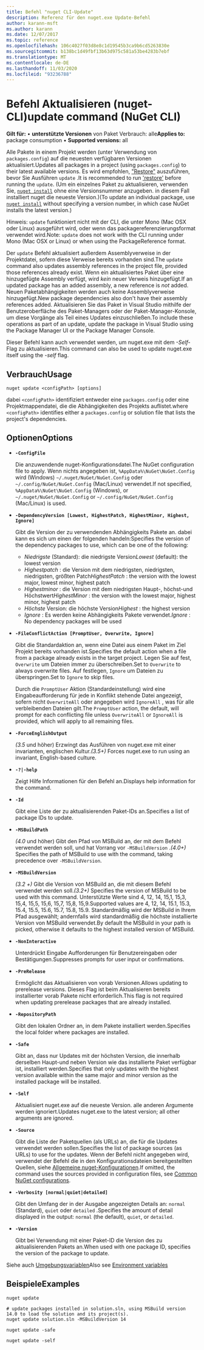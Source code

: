 ```yaml
---
title: Befehl "nuget CLI-Update"
description: Referenz für den nuget.exe Update-Befehl
author: karann-msft
ms.author: karann
ms.date: 12/07/2017
ms.topic: reference
ms.openlocfilehash: 106c4027f03d8e8c1d19545b3ca9b6cd5263830e
ms.sourcegitcommit: b138bc1d49fbf13b63d975c581a53be4283b7ebf
ms.translationtype: MT
ms.contentlocale: de-DE
ms.lasthandoff: 11/03/2020
ms.locfileid: "93236788"
---
```

# <a name="update-command-nuget-cli"></a><span data-ttu-id="044cb-103">Befehl Aktualisieren (nuget-CLI)</span><span class="sxs-lookup"><span data-stu-id="044cb-103">update command (NuGet CLI)</span></span>

<span data-ttu-id="044cb-104">**Gilt für:** &bullet; **unterstützte Versionen** von Paket Verbrauch: alle</span><span class="sxs-lookup"><span data-stu-id="044cb-104">**Applies to:** package consumption &bullet; **Supported versions:** all</span></span>

<span data-ttu-id="044cb-105">Alle Pakete in einem Projekt werden (unter Verwendung von `packages.config`) auf die neuesten verfügbaren Versionen aktualisiert.</span><span class="sxs-lookup"><span data-stu-id="044cb-105">Updates all packages in a project (using `packages.config`) to their latest available versions.</span></span> <span data-ttu-id="044cb-106">Es wird empfohlen, ["Restore"](cli-ref-restore.md) auszuführen, bevor Sie Ausführen `update` .</span><span class="sxs-lookup"><span data-stu-id="044cb-106">It is recommended to run ['restore'](cli-ref-restore.md) before running the `update`.</span></span> <span data-ttu-id="044cb-107">(Um ein einzelnes Paket zu aktualisieren, verwenden Sie, [`nuget install`](cli-ref-install.md) ohne eine Versionsnummer anzugeben. in diesem Fall installiert nuget die neueste Version.)</span><span class="sxs-lookup"><span data-stu-id="044cb-107">(To update an individual package, use [`nuget install`](cli-ref-install.md) without specifying a version number, in which case NuGet installs the latest version.)</span></span>

<span data-ttu-id="044cb-108">Hinweis: `update` funktioniert nicht mit der CLI, die unter Mono (Mac OSX oder Linux) ausgeführt wird, oder wenn das packagereferenzierungsformat verwendet wird.</span><span class="sxs-lookup"><span data-stu-id="044cb-108">Note: `update` does not work with the CLI running under Mono (Mac OSX or Linux) or when using the PackageReference format.</span></span>

<span data-ttu-id="044cb-109">Der `update` Befehl aktualisiert außerdem Assemblyverweise in der Projektdatei, sofern diese Verweise bereits vorhanden sind.</span><span class="sxs-lookup"><span data-stu-id="044cb-109">The `update` command also updates assembly references in the project file, provided those references already exist.</span></span> <span data-ttu-id="044cb-110">Wenn ein aktualisiertes Paket über eine hinzugefügte Assembly verfügt, wird *kein* neuer Verweis hinzugefügt.</span><span class="sxs-lookup"><span data-stu-id="044cb-110">If an updated package has an added assembly, a new reference is *not* added.</span></span> <span data-ttu-id="044cb-111">Neuen Paketabhängigkeiten werden auch keine Assemblyverweise hinzugefügt.</span><span class="sxs-lookup"><span data-stu-id="044cb-111">New package dependencies also don't have their assembly references added.</span></span> <span data-ttu-id="044cb-112">Aktualisieren Sie das Paket in Visual Studio mithilfe der Benutzeroberfläche des Paket-Managers oder der Paket-Manager-Konsole, um diese Vorgänge als Teil eines Updates einzuschließen.</span><span class="sxs-lookup"><span data-stu-id="044cb-112">To include these operations as part of an update, update the package in Visual Studio using the Package Manager UI or the Package Manager Console.</span></span>

<span data-ttu-id="044cb-113">Dieser Befehl kann auch verwendet werden, um nuget.exe mit dem *-Self-* Flag zu aktualisieren.</span><span class="sxs-lookup"><span data-stu-id="044cb-113">This command can also be used to update nuget.exe itself using the *-self* flag.</span></span>

## <a name="usage"></a><span data-ttu-id="044cb-114">Verbrauch</span><span class="sxs-lookup"><span data-stu-id="044cb-114">Usage</span></span>

```cli
nuget update <configPath> [options]
```

<span data-ttu-id="044cb-115">dabei `<configPath>` identifiziert entweder eine `packages.config` oder eine Projektmappendatei, die die Abhängigkeiten des Projekts auflistet.</span><span class="sxs-lookup"><span data-stu-id="044cb-115">where `<configPath>` identifies either a `packages.config` or solution file that lists the project's dependencies.</span></span>

## <a name="options"></a><span data-ttu-id="044cb-116">Optionen</span><span class="sxs-lookup"><span data-stu-id="044cb-116">Options</span></span>

- **`-ConfigFile`**

  <span data-ttu-id="044cb-117">Die anzuwendende nuget-Konfigurationsdatei.</span><span class="sxs-lookup"><span data-stu-id="044cb-117">The NuGet configuration file to apply.</span></span> <span data-ttu-id="044cb-118">Wenn nichts angegeben ist, `%AppData%\NuGet\NuGet.Config` wird (Windows) `~/.nuget/NuGet/NuGet.Config` oder `~/.config/NuGet/NuGet.Config` (Mac/Linux) verwendet.</span><span class="sxs-lookup"><span data-stu-id="044cb-118">If not specified, `%AppData%\NuGet\NuGet.Config` (Windows), or `~/.nuget/NuGet/NuGet.Config` or `~/.config/NuGet/NuGet.Config` (Mac/Linux) is used.</span></span>
  
- **`-DependencyVersion [Lowest, HighestPatch, HighestMinor, Highest, Ignore]`**

  <span data-ttu-id="044cb-119">Gibt die Version der zu verwendenden Abhängigkeits Pakete an. dabei kann es sich um einen der folgenden handeln:</span><span class="sxs-lookup"><span data-stu-id="044cb-119">Specifies the version of the dependency packages to use, which can be one of the following:</span></span><br/><ul><li><span data-ttu-id="044cb-120">*Niedrigste* (Standard): die niedrigste Version</span><span class="sxs-lookup"><span data-stu-id="044cb-120">*Lowest* (default): the lowest version</span></span></li><li><span data-ttu-id="044cb-121">*Highestpatch* : die Version mit dem niedrigsten, niedrigsten, niedrigsten, größten Patch</span><span class="sxs-lookup"><span data-stu-id="044cb-121">*HighestPatch* : the version with the lowest major, lowest minor, highest patch</span></span></li><li><span data-ttu-id="044cb-122">*Highestminor* : die Version mit dem niedrigsten Haupt-, höchst-und Höchstwert</span><span class="sxs-lookup"><span data-stu-id="044cb-122">*HighestMinor* : the version with the lowest major, highest minor, highest patch</span></span></li><li><span data-ttu-id="044cb-123">*Höchste* Version: die höchste Version</span><span class="sxs-lookup"><span data-stu-id="044cb-123">*Highest* : the highest version</span></span></li><li><span data-ttu-id="044cb-124">*Ignore* : Es werden keine Abhängigkeits Pakete verwendet.</span><span class="sxs-lookup"><span data-stu-id="044cb-124">*Ignore* : No dependency packages will be used</span></span></li></ul>

- **`-FileConflictAction [PromptUser, Overwrite, Ignore]`**

  <span data-ttu-id="044cb-125">Gibt die Standardaktion an, wenn eine Datei aus einem Paket im Ziel Projekt bereits vorhanden ist.</span><span class="sxs-lookup"><span data-stu-id="044cb-125">Specifies the default action when a file from a package already exists in the target project.</span></span> <span data-ttu-id="044cb-126">Legen Sie auf fest, `Overwrite` um Dateien immer zu überschreiben.</span><span class="sxs-lookup"><span data-stu-id="044cb-126">Set to `Overwrite` to always overwrite files.</span></span> <span data-ttu-id="044cb-127">Auf festlegen, `Ignore` um Dateien zu überspringen.</span><span class="sxs-lookup"><span data-stu-id="044cb-127">Set to `Ignore` to skip files.</span></span>

  <span data-ttu-id="044cb-128">Durch die `PromptUser` Aktion (Standardeinstellung) wird eine Eingabeaufforderung für jede in Konflikt stehende Datei angezeigt, sofern nicht `OverwriteAll` oder angegeben wird `IgnoreAll` , was für alle verbleibenden Dateien gilt.</span><span class="sxs-lookup"><span data-stu-id="044cb-128">The `PromptUser` action, the default, will prompt for each conflicting file unless `OverwriteAll` or `IgnoreAll` is provided, which will apply to all remaining files.</span></span>

- **`-ForceEnglishOutput`**

  <span data-ttu-id="044cb-129">*(3.5* und höher) Erzwingt das Ausführen von nuget.exe mit einer invarianten, englischen Kultur.</span><span class="sxs-lookup"><span data-stu-id="044cb-129">*(3.5+)* Forces nuget.exe to run using an invariant, English-based culture.</span></span>

- **`-?|-help`**

  <span data-ttu-id="044cb-130">Zeigt Hilfe Informationen für den Befehl an.</span><span class="sxs-lookup"><span data-stu-id="044cb-130">Displays help information for the command.</span></span>

- **`-Id`**

  <span data-ttu-id="044cb-131">Gibt eine Liste der zu aktualisierenden Paket-IDs an.</span><span class="sxs-lookup"><span data-stu-id="044cb-131">Specifies a list of package IDs to update.</span></span>

- **`-MSBuildPath`**

  <span data-ttu-id="044cb-132">*(4.0* und höher) Gibt den Pfad von MSBuild an, der mit dem Befehl verwendet werden soll, und hat Vorrang vor `-MSBuildVersion` .</span><span class="sxs-lookup"><span data-stu-id="044cb-132">*(4.0+)* Specifies the path of MSBuild to use with the command, taking precedence over `-MSBuildVersion`.</span></span>

- **`-MSBuildVersion`**

  <span data-ttu-id="044cb-133">*(3.2 +)* Gibt die Version von MSBuild an, die mit diesem Befehl verwendet werden soll.</span><span class="sxs-lookup"><span data-stu-id="044cb-133">*(3.2+)* Specifies the version of MSBuild to be used with this command.</span></span> <span data-ttu-id="044cb-134">Unterstützte Werte sind 4, 12, 14, 15,1, 15,3, 15,4, 15,5, 15,6, 15,7, 15,8, 15,9.</span><span class="sxs-lookup"><span data-stu-id="044cb-134">Supported values are 4, 12, 14, 15.1, 15.3, 15.4, 15.5, 15.6, 15.7, 15.8, 15.9.</span></span> <span data-ttu-id="044cb-135">Standardmäßig wird der MSBuild in Ihrem Pfad ausgewählt; andernfalls wird standardmäßig die höchste installierte Version von MSBuild verwendet.</span><span class="sxs-lookup"><span data-stu-id="044cb-135">By default the MSBuild in your path is picked, otherwise it defaults to the highest installed version of MSBuild.</span></span>

- **`-NonInteractive`**

  <span data-ttu-id="044cb-136">Unterdrückt Eingabe Aufforderungen für Benutzereingaben oder Bestätigungen.</span><span class="sxs-lookup"><span data-stu-id="044cb-136">Suppresses prompts for user input or confirmations.</span></span>

- **`-PreRelease`**

  <span data-ttu-id="044cb-137">Ermöglicht das Aktualisieren von vorab Versionen.</span><span class="sxs-lookup"><span data-stu-id="044cb-137">Allows updating to prerelease versions.</span></span> <span data-ttu-id="044cb-138">Dieses Flag ist beim Aktualisieren bereits installierter vorab Pakete nicht erforderlich.</span><span class="sxs-lookup"><span data-stu-id="044cb-138">This flag is not required when updating prerelease packages that are already installed.</span></span>

- **`-RepositoryPath`**

  <span data-ttu-id="044cb-139">Gibt den lokalen Ordner an, in dem Pakete installiert werden.</span><span class="sxs-lookup"><span data-stu-id="044cb-139">Specifies the local folder where packages are installed.</span></span>

- **`-Safe`**

  <span data-ttu-id="044cb-140">Gibt an, dass nur Updates mit der höchsten Version, die innerhalb derselben Haupt-und neben Version wie das installierte Paket verfügbar ist, installiert werden.</span><span class="sxs-lookup"><span data-stu-id="044cb-140">Specifies that only updates with the highest version available within the same major and minor version as the installed package will be installed.</span></span>

- **`-Self`**

  <span data-ttu-id="044cb-141">Aktualisiert nuget.exe auf die neueste Version. alle anderen Argumente werden ignoriert.</span><span class="sxs-lookup"><span data-stu-id="044cb-141">Updates nuget.exe to the latest version; all other arguments are ignored.</span></span>

- **`-Source`**

  <span data-ttu-id="044cb-142">Gibt die Liste der Paketquellen (als URLs) an, die für die Updates verwendet werden sollen.</span><span class="sxs-lookup"><span data-stu-id="044cb-142">Specifies the list of package sources (as URLs) to use for the updates.</span></span> <span data-ttu-id="044cb-143">Wenn der Befehl nicht angegeben wird, verwendet der Befehl die in den Konfigurationsdateien bereitgestellten Quellen, siehe [Allgemeine nuget-Konfigurationen](../../consume-packages/configuring-nuget-behavior.md).</span><span class="sxs-lookup"><span data-stu-id="044cb-143">If omitted, the command uses the sources provided in configuration files, see [Common NuGet configurations](../../consume-packages/configuring-nuget-behavior.md).</span></span>

- **`-Verbosity [normal|quiet|detailed]`**

  <span data-ttu-id="044cb-144">Gibt den Umfang der in der Ausgabe angezeigten Details an: `normal` (Standard), `quiet` oder `detailed` .</span><span class="sxs-lookup"><span data-stu-id="044cb-144">Specifies the amount of detail displayed in the output: `normal` (the default), `quiet`, or `detailed`.</span></span>

- **`-Version`**

  <span data-ttu-id="044cb-145">Gibt bei Verwendung mit einer Paket-ID die Version des zu aktualisierenden Pakets an.</span><span class="sxs-lookup"><span data-stu-id="044cb-145">When used with one package ID, specifies the version of the package to update.</span></span>

<span data-ttu-id="044cb-146">Siehe auch [Umgebungsvariablen](cli-ref-environment-variables.md)</span><span class="sxs-lookup"><span data-stu-id="044cb-146">Also see [Environment variables](cli-ref-environment-variables.md)</span></span>

## <a name="examples"></a><span data-ttu-id="044cb-147">Beispiele</span><span class="sxs-lookup"><span data-stu-id="044cb-147">Examples</span></span>

```cli
nuget update

# update packages installed in solution.sln, using MSBuild version 14.0 to load the solution and its project(s).
nuget update solution.sln -MSBuildVersion 14

nuget update -safe

nuget update -self
```
